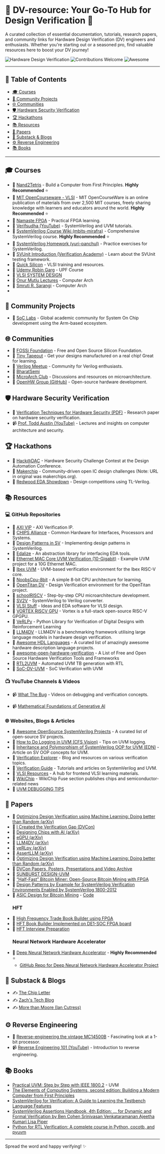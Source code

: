 # 🚀 DV-resource: Your Go-To Hub for Design Verification 🚀

A curated collection of essential documentation, tutorials, research papers, and community links for Hardware Design Verification (DV) engineers and enthusiasts. Whether you're starting out or a seasoned pro, find valuable resources here to boost your DV journey!

![Hardware Design Verification](https://img.shields.io/badge/Focus-Design%20Verification-blueviolet)
![Contributions Welcome](https://img.shields.io/badge/Contributions-welcome-brightgreen.svg?style=flat)
![Awesome](https://cdn.rawgit.com/sindresorhus/awesome/d7305f38d29fed78fa85652e3a63e154dd8e8829/media/badge.svg)

---

## 📖 Table of Contents

*   [🎓 Courses](#-courses)
*   [🤝 Community Projects](#-community-projects)
*   [🌐 Communities](#-communities)
*   [🛡️ Hardware Security Verification](#️-hardware-security-verification)
*   [🏆 Hackathons](#-hackathons)
*   [📚 Resources](#-resources)
*   [📄 Papers](#-papers)
*   [📰 Substack & Blogs](#-substack--blogs)
*   [⚙️ Reverse Engineering](#️-reverse-engineering)
*   [📚 Books](#-books)


---

## 🎓 Courses

*   🔗 [Nand2Tetris](http://www.nand2tetris.org) - Build a Computer from First Principles. **Highly Recommended** ⭐
*   🔗 [MIT OpenCourseware - VLSI](https://ocw.mit.edu/search/?q=vlsi) - MIT OpenCourseWare is an online publication of materials from over 2,500 MIT courses, freely sharing knowledge with learners and educators around the world. **Highly Recommended** ⭐
*   🔗 [Namaste FPGA](https://namaste-fpga.com/) - Practical FPGA learning.
*   🔗 [Verifsudha (YouTube)](https://youtube.com/@verifsudha5307?si=drDc53asI19bBQhD) - SystemVerilog and UVM tutorials.
*   🔗 [SystemVerilog Course Wiki (mbits-mirafra)](https://github.com/mbits-mirafra/SystemVerilogCourse/wiki) - Comprehensive SystemVerilog course. **Highly Recommended** ⭐
*   🔗 [SystemVerilog Homework (yuri-panchul)](https://github.com/yuri-panchul/systemverilog-homework/tree/main) - Practice exercises for SystemVerilog.
*   🔗 [SVUnit Introduction (Verification Academy)](https://verificationacademy.com/sessions/introduction-to-SVUnit) - Learn about the SVUnit testing framework.
*   🔗 [Quick Silicon](https://quicksilicon.in/) - VLSI training and resources.
*   🔗 [Udemy Robin Garg](https://www.udemy.com/course/upf-power-aware-design-verification) - UPF Course
*   🔗 [VLSI SYSTEM DESIGN](https://www.vlsisystemdesign.com/) 
*   🔗 [Onur Mutlu Lectures](https://www.youtube.com/onurmutlulectures) - Computer Arch
*   🔗 [Smruti R. Sarangi](https://www.cse.iitd.ac.in/~srsarangi/advbook/index.html) - Computer Arch
*   

   

## 🤝 Community Projects

*   🔗 [SoC Labs](https://soclabs.org/) - Global academic community for System On Chip development using the Arm-based ecosystem.

## 🌐 Communities

*   🔗 [FOSSi Foundation](https://fossi-foundation.org/) - Free and Open Source Silicon Foundation.
*   🔗 [Tiny Tapeout](https://tinytapeout.com/) - Get your designs manufactured on a real chip! Great for learning.
*   🔗 [Verilog Meetup](https://verilog-meetup.com/) - Community for Verilog enthusiasts.
*   🔗 [BharatSemi](https://chat.whatsapp.com/E4u3ifBmnGtKlfKngbkXky)
*   🔗 [MicroArch Club](https://microarch.club/) - Discussions and resources on microarchitecture.
*   🔗 [OpenHW Group (GitHub)](https://github.com/openhwgroup) - Open-source hardware development.

## 🛡️ Hardware Security Verification

*   📄 [Verification Techniques for Hardware Security (PDF)](https://escholarship.org/content/qt2ch6f44s/qt2ch6f44s_noSplash_2196818ab07da458734ec8e704678e52.pdf?t=prk16f) - Research paper on hardware security verification.
*   📹 [Prof. Todd Austin (YouTube)](https://youtube.com/@prof.todd.austin?si=dJ9ApGfiVHmxp63b) - Lectures and insights on computer architecture and security.

## 🏆 Hackathons

*   🔗 [Hack@DAC](https://www.dac.com/Conference/HackDAC) - Hardware Security Challenge Contest at the Design Automation Conference.
*   🔗 [Makerchip](https://www.makerchips.org/) - Community-driven open IC design challenges (Note: URL in original was makerchips.org).
*   🔗 [Redwood EDA Showdown](https://www.redwoodeda.com/showdown-info) - Design competitions using TL-Verilog.

## 📚 Resources

### 💻 GitHub Repositories

*   🔗 [AXI VIP](https://github.com/kumarrishav14/AXI) - AXI Verification IP.
*   🔗 [CHIPS Alliance](https://github.com/chipsalliance) - Common Hardware for Interfaces, Processors and Systems.
*   🔗 [Design Patterns in SV](https://github.com/hanysalah/Design-Pattern-in-SV) - Implementing design patterns in SystemVerilog.
*   🔗 [Edalize](https://github.com/olofk/edalize) - An abstraction library for interfacing EDA tools.
*   🔗 [Ethernet MAC Core UVM Verification (10-Gigabit)](https://github.com/Youssefmdany/10-Gigabit-Ethernet-MAC-Core-UVM-Verification-) - Example UVM project for a 10G Ethernet MAC.
*   🔗 [Ibex UVM](https://github.com/lowRISC/ibex/tree/master/dv/uvm) - UVM-based verification environment for the Ibex RISC-V core.
*   🔗 [NoobsCpu-8bit](https://github.com/supratimdas/NoobsCpu-8bit#this-is-a-simple-toy-barebones-8bit-cpu-architecture-for-fun-as-a-side-project) - A simple 8-bit CPU architecture for learning.
*   🔗 [OpenTitan DV](https://github.com/lowRISC/opentitan/tree/master/hw/dv) - Design Verification environment for the OpenTitan project.
*   🔗 [schoolRISCV](https://github.com/zhelnio/schoolRISCV) - Step-by-step CPU microarchitecture development.
*   🔗 [SV2V](https://github.com/zachjs/sv2v) - SystemVerilog to Verilog converter.
*   🔗 [VLSI Stuff](https://github.com/greenblat/vlsistuff) - Ideas and EDA software for VLSI design.
*   🔗 [VORTEX RISCV GPU](https://github.com/vortexgpgpu/vortex) - Vortex is a full-stack open-source RISC-V GPGPU.
*   🔗 [VeRLPy](https://github.com/aebeljs/VeRLPy) - Python Library for Verification of Digital Designs with Reinforcement Learning 
*   🔗 [LLM4DV](https://github.com/ZixiBenZhang/ml4dv) - LLM4DV is a benchmarking framework utilising large language models in hardware design verification. 
*   🔗 [Awesome HDL Languages](https://github.com/drom/awesome-hdl) - A curated list of amazingly awesome hardware description language projects.
*   🔗 [awesome-open-hardware-verification](https://github.com/ben-marshall/awesome-open-hardware-verification) - A List of Free and Open Source Hardware Verification Tools and Frameworks
*   🔗 [RTL2UVM](https://github.com/rpjayaraman/RTL2UVM) - Automated UVM TB generation with RTL
*   🔗 [SoC-DV-UVM](https://github.com/PacoReinaCampo) - SoC Verification with UVM

 

### 📺 YouTube Channels & Videos

*   📹 [What The Bug](https://youtube.com/@wt_bug?si=6KTWh0OqbUOW_5Xm) - Videos on debugging and verification concepts.

*   📹 [Mathematical Foundations of Generative Al](https://youtube.com/playlist?list=PLZ2ps__7DhBa5xCmncgH7kPqLqMBq7xlu&si=w-6VFakiVgdhiM2p)


### 🌐 Websites, Blogs & Articles

*   🔗 [Awesome OpenSource SystemVerilog Projects](https://awesomeopensource.com/projects/systemverilog) - A curated list of open-source SV projects.
*   📄 [How to Do Logging in UVM (CFS Vision)](https://cfs-vision.com/2022/09/21/systemverilog-tip-how-to-do-logging-in-uvm/) - Tips on UVM logging.
*   📄 [Inheritance and Polymorphism of SystemVerilog OOP for UVM (EDN)](https://www.edn.com/inheritance-and-polymorphism-of-systemverilog-oop-for-uvm-verification/) - Article on SV OOP concepts for UVM.
*   🔗 [Verification Explorer](https://www.verification-explorer.com/) - Blog and resources on various verification topics.
*   🔗 [Verification Guide](https://verificationguide.com/) - Tutorials and articles on SystemVerilog and UVM.
*   🔗 [VLSI Resources](https://vlsiresources.com/frontendvlsi/) - A hub for frontend VLSI learning materials.
*   🔗 [WikiChip](https://fuse.wikichip.org/) - WikiChip Fuse section publishes chips and semiconductor-related news
*   🔗 [UVM DEBUGGING TIPS](https://ignitarium.com/top-uvm-debugging-hacks-that-will-transform-your-workflow/?utm_source=LinkedIn&utm_medium=Blog&utm_campaign=Top+UVM+Debugging+Hacks+that+will+transform+your+workflow)

## 📄 Papers

*   📄 [Optimizing Design Verification using Machine Learning: Doing better than Random (arXiv)](https://arxiv.org/pdf/1909.13168)
*   📄 [I Created the Verification Gap (DVCon)](https://dvcon-proceedings.org/wp-content/uploads/i-created-the-verification-gap.pdf)
*   📄 [Designing Chips with AI (arXiv)](https://arxiv.org/abs/2305.13243)
*   📄 [eGPU (arXiv)](https://arxiv.org/pdf/2505.08421v1)
*   📄 [LLM4DV (arXiv)](https://arxiv.org/pdf/2310.04535)
*   📄 [veRLpy (arXiv)](https://arxiv.org/pdf/2108.03978)
*   📄 [AssertLLM (arXiv)](https://arxiv.org/pdf/2402.00386)
*   📄 [Optimizing Design Verification using Machine
Learning: Doing better than Random (arXiv)](https://arxiv.org/pdf/1909.13168)
*   📄 [DVCon Papers, Posters, Presentations and Video Archive](https://dvcon-proceedings.org/)
*   📄 [SUNBURST DESIGN-UVM](http://www.sunburst-design.com/papers/)
*   📄 [“Half-Fast” Bitcoin Miner: Open-Source Bitcoin Mining with FPGA](https://www.cs.columbia.edu/~sedwards/classes/2014/4840/reports/Half-fast.pdf)
*   📄 [Design Patterns by Example for SystemVerilog Verification Environments Enabled by SystemVerilog 1800-2012](https://dvcon-proceedings.org/wp-content/uploads/design-patterns-by-example-for-systemverilog-verification-environments-enabled-by-systemverilog-1800-2012-presentation.pdf)
*   📄 [ASIC Design for Bitcoin Mining](https://zwtaoumich.github.io/paper/EECS570_Final_Report.pdf) - [Code](https://github.com/susansun1999/eecs570_final_project)
     ### HFT
*   📄 [High Frequency Trade Book Builder using FPGA](https://www.cs.columbia.edu/~sedwards/classes/2024/4840-spring/designs/HFT-Book-Builder.pdf)
*   📄 [HFT Book Builder Implemented on DE1-SOC FPGA board](https://www.cs.columbia.edu/~sedwards/classes/2024/4840-spring/reports/HFT-Book-Builder-report.pdf)
*   📄 [HFT Interview Preparation](https://thedatabus.in/hft_interview)
     ### Neural Network Hardware Accelerator
*   📄 [Deep Neural Network Hardware Accelerator](https://www.scribd.com/document/403335620/Deep-NN-Hardware-Accelerator-Documentation) -  **Highly Recommended** ⭐
      * [GitHub Repo for Deep Neural Network Hardware Accelerator Project](https://github.com/StefanSredojevic/Deep-Neural-Network-Hardware-Accelerator)         



## 📰 Substack & Blogs

*   ✍️ [The Chip Letter](https://thechipletter.substack.com/)
*   ✍️ [Zach's Tech Blog](https://www.zach.be/)
*   ✍️ [More than Moore (Ian Cutress)](https://substack.com/@morethanmoore)

## ⚙️ Reverse Engineering

*   🔗 [Reverse-engineering the vintage MC14500B](http://www.righto.com/2021/02/a-one-bit-processor-explained-reverse.html?m=1) - Fascinating look at a 1-bit processor.
*   📹 [Reverse Engineering 101 (YouTube)](https://youtu.be/gh2RXE9BIN8?si=kM4ZaWWmvAOuDgKM) - Introduction to reverse engineering.
    
## 📚 Books 

* [Practical UVM: Step by Step with IEEE 1800.2](https://www.amazon.in/Practical-UVM-Step-IEEE-1800-2/dp/0997789611) - UVM
* [The Elements of Computing Systems, second edition: Building a Modern Computer from First Principles](https://www.amazon.in/Elements-Computing-Systems-second-Principles/dp/0262539802)
* [SystemVerilog for Verification: A Guide to Learning the Testbench Language Features](https://www.amazon.in/SystemVerilog-Verification-Learning-Testbench-Language/dp/144194561X)
* [SystemVerilog Assertions Handbook, 4th Edition: ... for Dynamic and Formal Verification by Ben Cohen Srinivasan Venkataramanan Ajeetha Kumari Lisa Piper](https://www.amazon.in/SystemVerilog-Assertions-Handbook-4th-Venkataramanan/dp/B01FIX6F48)
* [Python for RTL Verification: A complete course in Python, cocotb, and pyuvm](https://www.amazon.in/Python-RTL-Verification-complete-course-ebook/dp/B0BCZ9L4SR)
---


Spread the word and happy verifying! ✨
